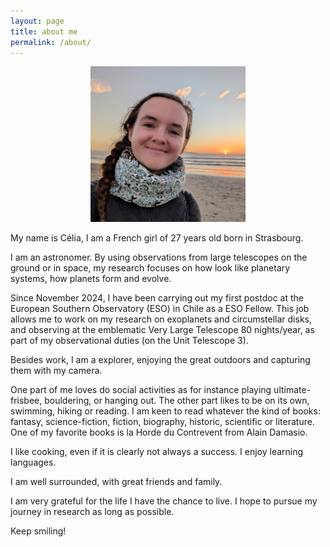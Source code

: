```yaml
---
layout: page
title: about me
permalink: /about/
---
```

<p align="center">
<img src="/fig/celia_desgrange_adulte_la_serena_carre.jpg" width="248" >
</p>

My name is Célia, I am a French girl of 27 years old born in Strasbourg.

I am an astronomer. By using observations from large telescopes on the ground or in space, my research focuses on how look like planetary systems, how planets form and evolve.

Since November 2024, I have been carrying out my first postdoc at the European Southern Observatory (ESO) in Chile as a ESO Fellow. This job allows me to work on my research on exoplanets and circumstellar disks, and observing at the emblematic Very Large Telescope 80 nights/year, as part of my observational duties (on the Unit Telescope 3).

Besides work, I am a explorer, enjoying the great outdoors and capturing them with my camera.

One part of me loves do social activities as for instance playing ultimate-frisbee, bouldering, or hanging out. The other part likes to be on its own, swimming, hiking or reading. I am keen to read whatever the kind of books: fantasy, science-fiction, fiction, biography, historic, scientific or literature. One of my favorite books is la Horde du Contrevent from Alain Damasio. 

I like cooking, even if it is clearly not always a success. I enjoy learning languages. 

I am well surrounded, with great friends and family.

I am very grateful for the life I have the chance to live.
I hope to pursue my journey in research as long as possible. 

Keep smiling!
<br>
